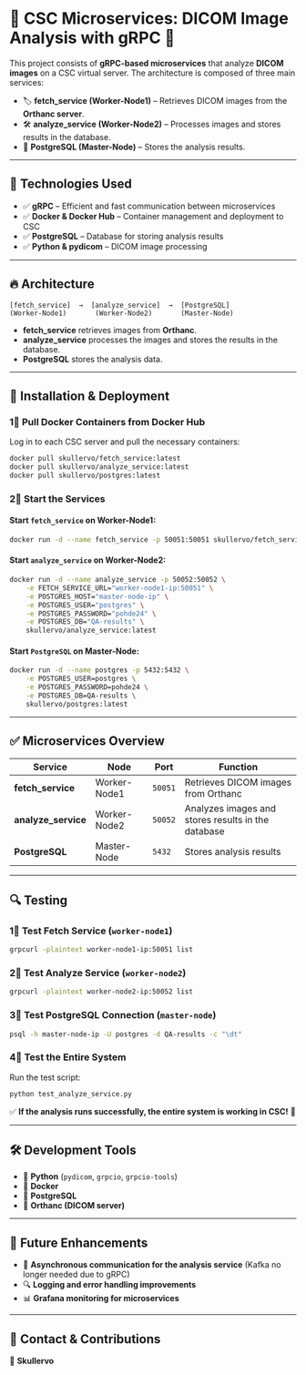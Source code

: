# 🌌 CSC Microservices: DICOM Image Analysis with gRPC 🏥

This project consists of **gRPC-based microservices** that analyze **DICOM images** on a CSC virtual server. The architecture is composed of three main services:

- 🏷 **fetch_service (Worker-Node1)** – Retrieves DICOM images from the **Orthanc server**.
- 🛠 **analyze_service (Worker-Node2)** – Processes images and stores results in the database.
- 🐄 **PostgreSQL (Master-Node)** – Stores the analysis results.

---

## 📌 Technologies Used
- ✅ **gRPC** – Efficient and fast communication between microservices  
- ✅ **Docker & Docker Hub** – Container management and deployment to CSC  
- ✅ **PostgreSQL** – Database for storing analysis results  
- ✅ **Python & pydicom** – DICOM image processing  

---

## 🔥 Architecture
```
[fetch_service]  →  [analyze_service]  →  [PostgreSQL]
(Worker-Node1)       (Worker-Node2)       (Master-Node)
```
- **fetch_service** retrieves images from **Orthanc**.
- **analyze_service** processes the images and stores the results in the database.
- **PostgreSQL** stores the analysis data.

---

## 🚀 Installation & Deployment

### 1⃣ Pull Docker Containers from Docker Hub
Log in to each CSC server and pull the necessary containers:

```sh
docker pull skullervo/fetch_service:latest
docker pull skullervo/analyze_service:latest
docker pull skullervo/postgres:latest
```

### 2⃣ Start the Services

#### Start `fetch_service` on Worker-Node1:
```sh
docker run -d --name fetch_service -p 50051:50051 skullervo/fetch_service:latest
```

#### Start `analyze_service` on Worker-Node2:
```sh
docker run -d --name analyze_service -p 50052:50052 \
    -e FETCH_SERVICE_URL="worker-node1-ip:50051" \
    -e POSTGRES_HOST="master-node-ip" \
    -e POSTGRES_USER="postgres" \
    -e POSTGRES_PASSWORD="pohde24" \
    -e POSTGRES_DB="QA-results" \
    skullervo/analyze_service:latest
```

#### Start `PostgreSQL` on Master-Node:
```sh
docker run -d --name postgres -p 5432:5432 \
    -e POSTGRES_USER=postgres \
    -e POSTGRES_PASSWORD=pohde24 \
    -e POSTGRES_DB=QA-results \
    skullervo/postgres:latest
```

---

## ✅ Microservices Overview

| **Service**         | **Node**        | **Port**  | **Function** |
|--------------------|---------------|---------|------------|
| **fetch_service**  | Worker-Node1  | `50051` | Retrieves DICOM images from Orthanc |
| **analyze_service** | Worker-Node2  | `50052` | Analyzes images and stores results in the database |
| **PostgreSQL**    | Master-Node   | `5432`  | Stores analysis results |

---

## 🔍 Testing

### 1⃣ Test Fetch Service (`worker-node1`)
```sh
grpcurl -plaintext worker-node1-ip:50051 list
```

### 2⃣ Test Analyze Service (`worker-node2`)
```sh
grpcurl -plaintext worker-node2-ip:50052 list
```

### 3⃣ Test PostgreSQL Connection (`master-node`)
```sh
psql -h master-node-ip -U postgres -d QA-results -c "\dt"
```

### 4⃣ Test the Entire System
Run the test script:
```sh
python test_analyze_service.py
```

✅ **If the analysis runs successfully, the entire system is working in CSC!** 🎉

---

## 🛠 Development Tools
- 🐍 **Python** (`pydicom`, `grpcio`, `grpcio-tools`)
- 🐳 **Docker**
- 🐄 **PostgreSQL**
- 🏥 **Orthanc (DICOM server)**

---

## 📜 Future Enhancements
- 🔄 **Asynchronous communication for the analysis service** (Kafka no longer needed due to gRPC)
- 🔍 **Logging and error handling improvements**
- 📊 **Grafana monitoring for microservices**

---

## 🤝 Contact & Contributions
👤 **Skullervo**  
  


